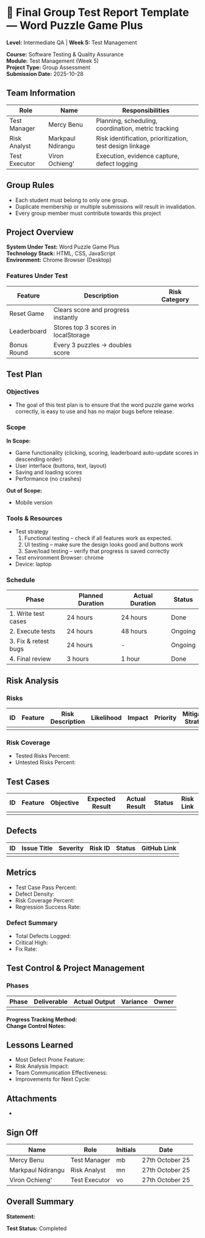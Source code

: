 # 🧪 Final Group Test Report Template — Word Puzzle Game Plus

**Level:** Intermediate QA | **Week 5:** Test Management

**Course:** Software Testing & Quality Assurance  
**Module:** Test Management (Week 5)  
**Project Type:** Group Assessment  
**Submission Date:** 2025-10-28

## Team Information

| Role | Name | Responsibilities |
|------|------|------------------|
| Test Manager | Mercy Benu | Planning, scheduling, coordination, metric tracking |
| Risk Analyst | Markpaul Ndirangu | Risk identification, prioritization, test design linkage |
| Test Executor | Viron Ochieng' | Execution, evidence capture, defect logging |

## Group Rules

- Each student must belong to only one group.
- Duplicate membership or multiple submissions will result in invalidation.
- Every group member must contribute towards this project

## Project Overview

**System Under Test:** Word Puzzle Game Plus  
**Technology Stack:** HTML, CSS, JavaScript  
**Environment:** Chrome Browser (Desktop)

### Features Under Test

| Feature | Description | Risk Category |
|---------|-------------|---------------|
| Reset Game | Clears score and progress instantly | |
| Leaderboard | Stores top 3 scores in localStorage | |
| Bonus Round | Every 3 puzzles → doubles score | |

## Test Plan

### Objectives

- The goal of this test plan is to ensure that the word puzzle game works correctly, is easy to use and has no major bugs before release.

### Scope

**In Scope:**
- Game functionality (clicking, scoring, leaderboard auto-update scores in descending order)
-	User interface (buttons, text, layout)
-	Saving and loading scores
-	Performance (no crashes)


**Out of Scope:**
- Mobile version

### Tools & Resources

- Test strategy
    1.	Functional testing – check if all features work as expected.
    2.	UI testing – make sure the design looks good and buttons work
    3.	Save/load testing – verify that progress is saved correctly  
- Test environment
    Browser: chrome
- Device: 
    laptop


### Schedule

| Phase | Planned Duration | Actual Duration | Status |
|-------|------------------|-----------------|--------|
|1. Write test cases |24 hours |24 hours |Done |
|2. Execute tests |24 hours |48 hours |Ongoing |
|3. Fix & retest bugs | 24 hours| - |Ongoing |
|4. Final review |3 hours |1 hour |Done |

## Risk Analysis

### Risks

| ID | Feature | Risk Description | Likelihood | Impact | Priority | Mitigation Strategy |
|----|---------|------------------|------------|--------|----------|---------------------|
| | | | | | | |

### Risk Coverage

- Tested Risks Percent: 
- Untested Risks Percent: 

## Test Cases

| ID | Feature | Objective | Expected Result | Actual Result | Status | Risk Link |
|----|---------|-----------|----------------|---------------|--------|-----------|
| | | | | | | |

## Defects

| ID | Issue Title | Severity | Risk ID | Status | GitHub Link |
|----|-------------|----------|---------|--------|-------------|
| | | | | | |

## Metrics

- Test Case Pass Percent: 
- Defect Density: 
- Risk Coverage Percent: 
- Regression Success Rate: 

### Defect Summary

- Total Defects Logged: 
- Critical High: 
- Fix Rate: 

## Test Control & Project Management

### Phases

| Phase | Deliverable | Actual Output | Variance | Owner |
|-------|-------------|---------------|----------|-------|
| | | | | |

**Progress Tracking Method:**  
**Change Control Notes:**

## Lessons Learned

- Most Defect Prone Feature: 
- Risk Analysis Impact: 
- Team Communication Effectiveness: 
- Improvements for Next Cycle: 

## Attachments

- 

## Sign Off

| Name | Role | Initials | Date |
|------|------|-----------|------|
| Mercy Benu | Test Manager | mb | 27th October 25|
| Markpaul Ndirangu | Risk Analyst | mn | 27th October 25|
| Viron Ochieng' | Test Executor | vo | 27th October 25|

## Overall Summary

**Statement:** 

**Test Status:**  Completed
